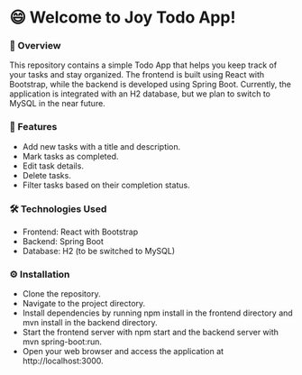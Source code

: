 # 😄 Welcome to Joy Todo App!
### 📙 Overview
This repository contains a simple Todo App that helps you keep track of your tasks and stay organized. The frontend is built using React with Bootstrap, while the backend is developed using Spring Boot. Currently, the application is integrated with an H2 database, but we plan to switch to MySQL in the near future.

### 🚀 Features
- Add new tasks with a title and description.
- Mark tasks as completed.
- Edit task details.
- Delete tasks.
- Filter tasks based on their completion status.
### 🛠️ Technologies Used
- Frontend: React with Bootstrap
- Backend: Spring Boot
- Database: H2 (to be switched to MySQL)
### ⚙️ Installation
- Clone the repository.
- Navigate to the project directory.
- Install dependencies by running npm install in the frontend directory and mvn install in the backend directory.
- Start the frontend server with npm start and the backend server with mvn spring-boot:run.
- Open your web browser and access the application at http://localhost:3000.
